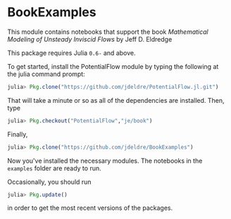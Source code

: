 # BookExamples
This module contains notebooks that support the book *Mathematical Modeling of Unsteady Inviscid Flows* by Jeff D. Eldredge

This package requires Julia `0.6-` and above.

To get started, install the PotentialFlow module by typing the following at the julia command prompt:
```julia
julia> Pkg.clone("https://github.com/jdeldre/PotentialFlow.jl.git")
```
That will take a minute or so as all of the dependencies are installed. Then, type
```julia
julia> Pkg.checkout("PotentialFlow","je/book")
```
Finally,
```julia
julia> Pkg.clone("https://github.com/jdeldre/BookExamples")
```
Now you've installed the necessary modules. The notebooks in the `examples` folder are ready to run.

Occasionally, you should run
```julia
julia> Pkg.update()
```
in order to get the most recent versions of the packages.
